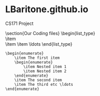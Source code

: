 # LBaritone.github.io
CS171 Project


\section{Our Coding files}
	\begin{list_type}  
		\item  
		\item 
		\item  \ldots 
	\end{list_type}
	
	
	\begin{enumerate}
		\item The first item
		\begin{enumerate}
			\item Nested item 1
			\item Nested item 2
		\end{enumerate}
		\item The second item
		\item The third etc \ldots
	\end{enumerate}